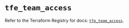 # `tfe_team_access`

Refer to the Terraform Registry for docs: [`tfe_team_access`](https://registry.terraform.io/providers/hashicorp/tfe/0.56.0/docs/resources/team_access).

